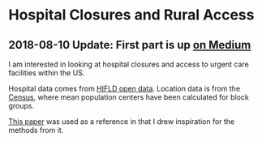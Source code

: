 # Hospital Closures and Rural Access

## 2018-08-10 Update: First part is up [on Medium](https://medium.com/@maria.ma/urgent-care-access-in-the-united-states-rural-hospital-closures-8a68c4ae612)



I am interested in looking at hospital closures and access to urgent care facilities within the US.

Hospital data comes from [HIFLD open data](https://hifld-geoplatform.opendata.arcgis.com/datasets/hospitals?geometry=-182.07%2C7.695%2C35.899%2C56.744). Location data is from the [Census](https://www.census.gov/geo/reference/centersofpop.html), where mean population centers have been calculated for block groups.

[This paper](https://www.ncbi.nlm.nih.gov/pmc/articles/PMC2728684/) was used as a reference in that I drew inspiration for the methods from it. 


